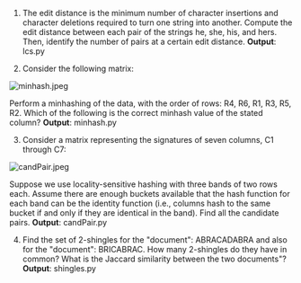 1) The edit distance is the minimum number of character insertions and character deletions required to turn one string into another. Compute the edit distance between each pair of the strings he, she, his, and hers. Then, identify the number of pairs at a certain edit distance. **Output**: lcs.py

2) Consider the following matrix:

![minhash.jpeg](https://github.com/shngli/Data-mining/blob/master/LSH/minhash.jpeg)

Perform a minhashing of the data, with the order of rows: R4, R6, R1, R3, R5, R2. Which of the following is the correct minhash value of the stated column? **Output**: minhash.py

3) Consider a matrix representing the signatures of seven columns, C1 through C7:

![candPair.jpeg](https://github.com/shngli/Data-mining/blob/master/LSH/candPair.jpeg)

Suppose we use locality-sensitive hashing with three bands of two rows each. Assume there are enough buckets available that the hash function for each band can be the identity function (i.e., columns hash to the same bucket if and only if they are identical in the band). Find all the candidate pairs. **Output**: candPair.py

4) Find the set of 2-shingles for the "document": ABRACADABRA and also for the "document": BRICABRAC. How many 2-shingles do they have in common? What is the Jaccard similarity between the two documents"? **Output**: shingles.py
